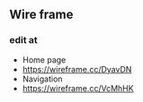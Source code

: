 ## Wire frame

### edit at

* Home page
 * https://wireframe.cc/DyavDN
* Navigation
 * https://wireframe.cc/VcMhHK
